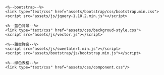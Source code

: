     <%--bootstrap--%>
    <link type="text/css" href="assets/bootstrap/css/bootstrap.min.css">
    <script src="assets/js/jquery-1.10.2.min.js"></script>

    <%--蓝色背景--%>
    <link type="text/css" href="assets/css/backgroud-style.css">
    <script src="assets/js/vector.js"></script>

    <%--甜蜜弹窗--%>
    <script src="assets/js/sweetalert.min.js"></script>
    <script src="assets/bootstrap/js/bootstrap.min.js"></script>

    <%--绿色表格--%>
    <link type="text/css" href="assets/css/component.css"/>